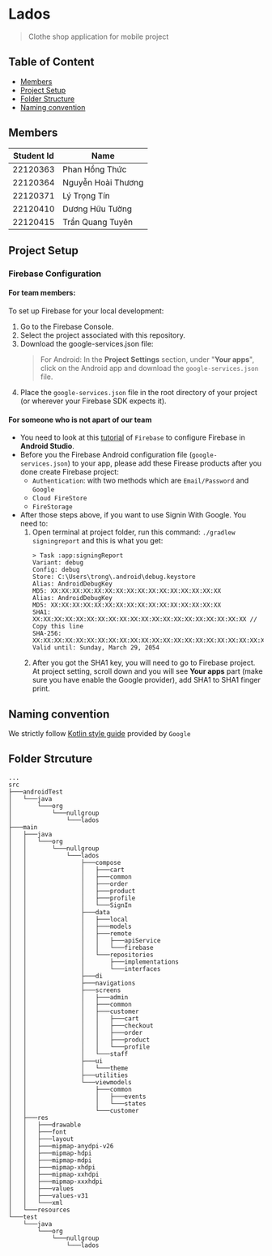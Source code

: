 # Lados
> Clothe shop application for mobile project

## Table of Content
- [Members](#Members)
- [Project Setup](#Project-Setup)
- [Folder Structure](#Folder-Structure)
- [Naming convention](#Naming-convention)


## Members 
|Student Id |Name|
|---|---|
| 22120363   | Phan Hồng Thức  |
| 22120364   |  Nguyễn Hoài Thương |
| 22120371   | Lý Trọng Tín  |
| 22120410   | Dương Hữu Tường  |
| 22120415   |  Trần Quang Tuyên | 

## Project Setup
### Firebase Configuration
#### For team members:
To set up Firebase for your local development:
1. Go to the Firebase Console.
2. Select the project associated with this repository.
3. Download the google-services.json file:
    > For Android: In the **Project Settings** section, under "**Your apps**", click on the Android app and download the 
    `google-services.json` file.
4. Place the `google-services.json` file in the root directory of your project (or wherever your Firebase SDK expects it).

#### For someone who is not apart of our team
- You need to look at this [tutorial](https://firebase.google.com/docs/android/setup) of `Firebase` to configure Firebase in **Android Studio**.
- Before you the Firebase Android configuration file (`google-services.json`) to your app, please add these Firease products after you done create Firebase project:
    - `Authentication`:  with two methods which are `Email/Password` and `Google`
    - `Cloud FireStore`
    - `FireStorage`
- After those steps above, if you want to use Signin With Google. You need to:
    1. Open terminal at project folder, run this command: `./gradlew signingreport` and this is what you get:
        ```cli
        > Task :app:signingReport
        Variant: debug
        Config: debug
        Store: C:\Users\trong\.android\debug.keystore
        Alias: AndroidDebugKey
        MD5: XX:XX:XX:XX:XX:XX:XX:XX:XX:XX:XX:XX:XX:XX:XX:XX
        Alias: AndroidDebugKey
        MD5: XX:XX:XX:XX:XX:XX:XX:XX:XX:XX:XX:XX:XX:XX:XX:XX
        SHA1: XX:XX:XX:XX:XX:XX:XX:XX:XX:XX:XX:XX:XX:XX:XX:XX:XX:XX:XX:XX // Copy this line
        SHA-256:        XX:XX:XX:XX:XX:XX:XX:XX:XX:XX:XX:XX:XX:XX:XX:XX:XX:XX:XX:XX:XX:XX:XX:XX:XX:XX:XX:XX:XX:XX:XX:XX
        Valid until: Sunday, March 29, 2054
        ```
    2. After you got the SHA1 key, you will need to go to Firebase project. At project setting, scroll down and you will see **Your apps** part (make sure you have enable the Google provider), add SHA1 to SHA1 finger print.
## Naming convention
We strictly follow [Kotlin style guide](https://developer.android.com/kotlin/style-guide) provided by `Google`

## Folder Strcuture
```
...
src
├───androidTest
│   └───java
│       └───org
│           └───nullgroup
│               └───lados
├───main
│   ├───java
│   │   └───org
│   │       └───nullgroup
│   │           └───lados
│   │               ├───compose
│   │               │   ├───cart
│   │               │   ├───common
│   │               │   ├───order
│   │               │   ├───product
│   │               │   ├───profile
│   │               │   └───SignIn
│   │               ├───data
│   │               │   ├───local
│   │               │   ├───models
│   │               │   ├───remote
│   │               │   │   ├───apiService
│   │               │   │   └───firebase
│   │               │   └───repositories
│   │               │       ├───implementations
│   │               │       └───interfaces
│   │               ├───di
│   │               ├───navigations
│   │               ├───screens
│   │               │   ├───admin
│   │               │   ├───common
│   │               │   ├───customer
│   │               │   │   ├───cart
│   │               │   │   ├───checkout
│   │               │   │   ├───order
│   │               │   │   ├───product
│   │               │   │   └───profile
│   │               │   └───staff
│   │               ├───ui
│   │               │   └───theme
│   │               ├───utilities
│   │               └───viewmodels
│   │                   ├───common
│   │                   │   ├───events
│   │                   │   └───states
│   │                   └───customer
│   ├───res
│   │   ├───drawable
│   │   ├───font
│   │   ├───layout
│   │   ├───mipmap-anydpi-v26
│   │   ├───mipmap-hdpi
│   │   ├───mipmap-mdpi
│   │   ├───mipmap-xhdpi
│   │   ├───mipmap-xxhdpi
│   │   ├───mipmap-xxxhdpi
│   │   ├───values
│   │   ├───values-v31
│   │   └───xml
│   └───resources
└───test
    └───java
        └───org
            └───nullgroup
                └───lados
```